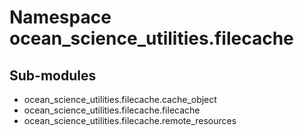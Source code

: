 Namespace ocean_science_utilities.filecache
===========================================

Sub-modules
-----------
* ocean_science_utilities.filecache.cache_object
* ocean_science_utilities.filecache.filecache
* ocean_science_utilities.filecache.remote_resources
